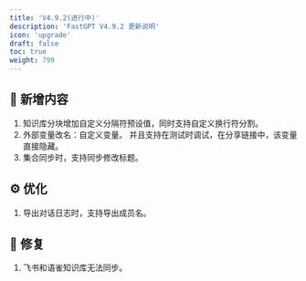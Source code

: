 ```yaml
---
title: 'V4.9.2(进行中)'
description: 'FastGPT V4.9.2 更新说明'
icon: 'upgrade'
draft: false
toc: true
weight: 799
---
```



## 🚀 新增内容

1. 知识库分块增加自定义分隔符预设值，同时支持自定义换行符分割。
2. 外部变量改名：自定义变量。 并且支持在测试时调试，在分享链接中，该变量直接隐藏。
3. 集合同步时，支持同步修改标题。

## ⚙️ 优化

1. 导出对话日志时，支持导出成员名。

## 🐛 修复

1. 飞书和语雀知识库无法同步。